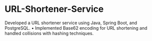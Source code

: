 # URL-Shortener-Service
Developed a URL shortener service using Java, Spring Boot, and PostgreSQL. • Implemented Base62 encoding for URL shortening and handled collisions with hashing techniques.

